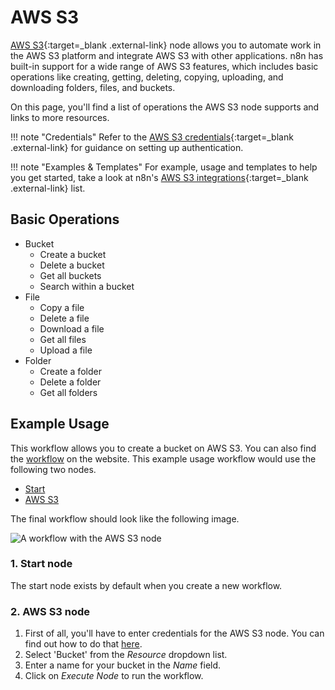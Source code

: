 # AWS S3

[AWS S3](https://aws.amazon.com/s3/){:target=_blank .external-link} node allows you to automate work in the AWS S3 platform and integrate AWS S3 with other applications. n8n has built-in support for a wide range of AWS S3 features, which includes basic operations like creating, getting, deleting, copying, uploading, and downloading folders, files, and buckets.

On this page, you'll find a list of operations the AWS S3 node supports and links to more resources.

!!! note "Credentials"
  Refer to the [AWS S3 credentials](https://docs.n8n.io/integrations/builtin/credentials/aws/){:target=_blank .external-link} for guidance on setting up authentication. 

!!! note "Examples & Templates"
  For example, usage and templates to help you get started, take a look at n8n's [AWS S3 integrations](https://n8n.io/integrations/aws-s3/){:target=_blank .external-link} list.


## Basic Operations

* Bucket
    * Create a bucket
    * Delete a bucket
    * Get all buckets
    * Search within a bucket
* File
    * Copy a file
    * Delete a file
    * Download a file
    * Get all files
    * Upload a file
* Folder
    * Create a folder
    * Delete a folder
    * Get all folders

## Example Usage

This workflow allows you to create a bucket on AWS S3. You can also find the [workflow](https://n8n.io/workflows/458) on the website. This example usage workflow would use the following two nodes.
- [Start](/integrations/builtin/core-nodes/n8n-nodes-base.start/)
- [AWS S3]()

The final workflow should look like the following image.

![A workflow with the AWS S3 node](/_images/integrations/builtin/app-nodes/awss3/workflow.png)

### 1. Start node

The start node exists by default when you create a new workflow.

### 2. AWS S3 node

1. First of all, you'll have to enter credentials for the AWS S3 node. You can find out how to do that [here](/integrations/builtin/credentials/aws/).
2. Select 'Bucket' from the *Resource* dropdown list.
3. Enter a name for your bucket in the *Name* field.
4. Click on *Execute Node* to run the workflow.




